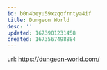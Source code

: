 ```yaml
---
id: b0n4beyu59xzqofrntya4if
title: Dungeon World
desc: ''
updated: 1673901231458
created: 1673567498884
---
```


url: https://dungeon-world.com/

